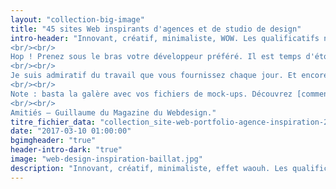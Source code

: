 ```yaml
---
layout: "collection-big-image"
title: "45 sites Web inspirants d'agences et de studio de design"
intro-header: "Innovant, créatif, minimaliste, WOW. Les qualificatifs ne manquent pas lorsqu'une agence ou un studio décident de refaire son [site Web](http://www.magazineduwebdesign.com/inspirations/ui-design/sites-web/). En tant que designer, vous n'aurez sans doute pas de meilleures chances de montrer l'étendu de vos talents si ce n'est lors du [redesign d'un portfolio](http://www.magazineduwebdesign.com/conseils/guides/6-etapes-pour-foirer-le-design-de-son-portfolio/) d'agence. C'est le moment idéal pour explorer toutes ces pistes créatives refusées par vos clients. Pardonnez-leur, ils ne savaient pas 😄.
<br/><br/>
Hop ! Prenez sous le bras votre développeur préféré. Il est temps d'étonner vos clients, vos concurrents et pourquoi pas le monde avec un concept d'interface où l'oeil ne s'ennuie pas.
<br/><br/>
Je suis admiratif du travail que vous fournissez chaque jour. Et encore plus admiratif de la patience que vous démontrez avec vos clients et les chefs de projet 😘. Je suis impatient de voir ce que vous allez produire. Pour vous aider dans votre [process de design](http://www.magazineduwebdesign.com/conseils/guides/design/), j'ai préparé cette collection, dans l'espoir qu'elle vous serve d'inspiration pour votre prochain [site portfolio](http://www.magazineduwebdesign.com/collection/56-approches-cr-atives-de-portfolios-s-lection-automne-2016/). Un conseil : [accessibilité](http://www.magazineduwebdesign.com/accessibilite-web-ckecklist/) et mobilité.
<br/><br/>
Note : basta la galère avec vos fichiers de mock-ups. Découvrez [comment créer un mock-up sans PhotoShop](http://www.magazineduwebdesign.com/ressources/outils-services/design/smartmockups-app/).
<br/><br/>
Amitiés – Guillaume du Magazine du Webdesign."
titre_fichier_data: "collection_site-web-portfolio-agence-inspiration-2017"
date: "2017-03-10 01:00:00"
bgimgheader: "true"
header-intro-dark: "true"
image: "web-design-inspiration-baillat.jpg"
description: "Innovant, créatif, minimaliste, effet waouh. Les qualificatifs ne manquent pas lorsqu'une agence Web décident de refaire son site Web..."
---
```

